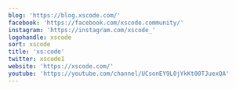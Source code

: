 ```yaml
---
blog: 'https://blog.xscode.com/'
facebook: 'https://facebook.com/xscode.community/'
instagram: 'https://instagram.com/xscode_'
logohandle: xscode
sort: xscode
title: 'xs:code'
twitter: xscode1
website: 'https://xscode.com/'
youtube: 'https://youtube.com/channel/UCsonEY9L0jYkKt00TJuexQA'
---
```

